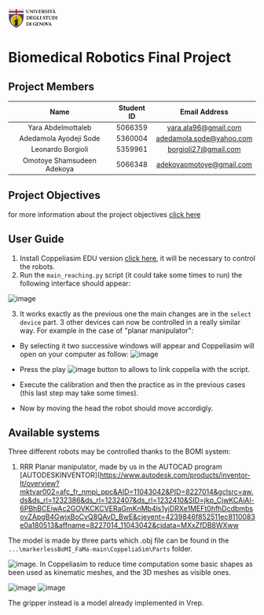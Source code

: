 <a href="https://unige.it/en/">
<img src="images/genoa_logo.png" width="20%" height="20%" title="University of Genoa" alt="University of Genoa" >
</a>

# Biomedical Robotics Final Project

## Project Members

|            Name            | Student ID |      Email Address       |
| :------------------------: | :--------: | :----------------------: |
|     Yara Abdelmottaleb     |  5066359   |   yara.ala96@gmail.com   |
|   Adedamola Ayodeji Sode   |  5360004   | adedamola.sode@yahoo.com |
|     Leonardo Borgioli      |  5359961   | borgioli27@gmail.com     |
| Omotoye Shamsudeen Adekoya |  5066348   | adekoyaomotoye@gmail.com |

## Project Objectives

for more information about the project objectives [click here](docs/assignment_instructions.pdf)

## User Guide

1. Install Coppeliasim EDU version [click here](https://www.coppeliarobotics.com/downloads), it will be necessary to control the robots. 
2. Run the `main_reaching.py` script (it could take some times to run) the following interface should appear:
 
![image](https://user-images.githubusercontent.com/72743858/152410128-0d1a43e0-89cc-447b-b098-9c3798f4aa47.png)

3. It works exactly as the previous one the main changes are in the `select device` part. 3 other devices can now be controlled in a really similar way. 
For example in the case of "planar manipulator":

- By selecting it two successive windows will appear and Coppeliasim will open on your computer as follow: 
![image](https://user-images.githubusercontent.com/72743858/152410958-648de308-8578-4f6c-8cb3-b421449068ae.png)

- Press the play ![image](https://user-images.githubusercontent.com/72743858/152411034-623de161-0f2d-41fe-839e-fb4128cd6f56.png) button to allows to link coppelia with the script.
- Execute the calibration and then the practice as in the previous cases (this last step may take some times).
- Now by moving the head the robot should move accordigly.

## Available systems

Three different robots may be controlled thanks to the BOMI system: 
1. RRR Planar manipulator, made by us in the AUTOCAD program  [AUTODESKINVENTOR](https://www.autodesk.com/products/inventor-lt/overview?mktvar002=afc_fr_nmpi_ppc&AID=11043042&PID=8227014&gclsrc=aw.ds&ds_rl=1232386&ds_rl=1232407&ds_rl=1232410&SID=jkp_CjwKCAiAl-6PBhBCEiwAc2GOVKCKCVERaGmKnMb4ls1yjDRXe1MEFt0hfhDcdbmbsovZApgB4GwjxBoCvQ8QAvD_BwE&cjevent=4239846f852511ec8110083e0a180513&affname=8227014_11043042&cjdata=MXxZfDB8WXww

The model is made by three parts which .obj file can be found in the `...\markerlessBoMI_FaMa-main\CoppeliaSim\Parts` folder. 

![image](https://user-images.githubusercontent.com/72743858/152412787-5c7ae4e0-c41f-43f7-bfe8-00d0dc972061.png).
In Coppeliasim to reduce time computation some basic shapes as been used as kinematic meshes, and the 3D meshes as visible ones. 

![image](https://user-images.githubusercontent.com/72743858/152413574-219d271b-4a1f-4fd2-af63-980a7db69f22.png)
![image](https://user-images.githubusercontent.com/72743858/152413817-d878e2db-bf0f-46ea-b528-eb4ff1a9006e.png)

The gripper instead is a model already implemented in Vrep. 




